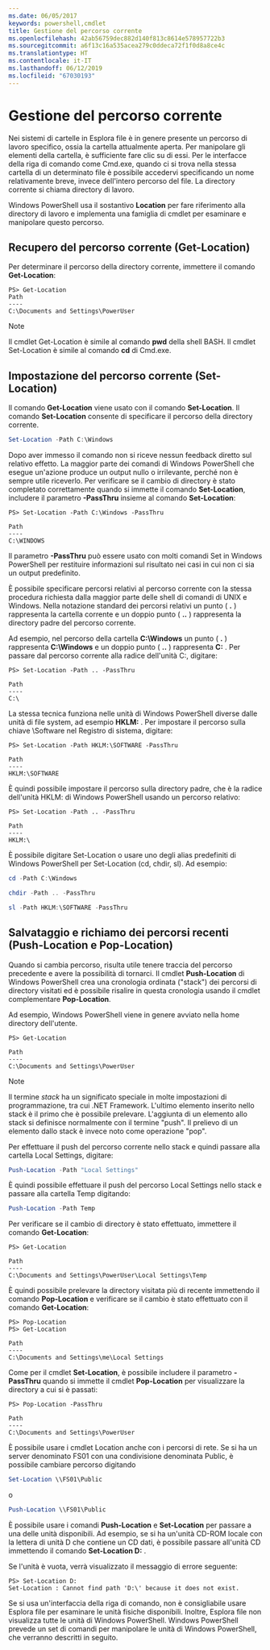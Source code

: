 ```yaml
---
ms.date: 06/05/2017
keywords: powershell,cmdlet
title: Gestione del percorso corrente
ms.openlocfilehash: 42ab56759dec882d140f813c8614e578957722b3
ms.sourcegitcommit: a6f13c16a535acea279c0ddeca72f1f0d8a8ce4c
ms.translationtype: HT
ms.contentlocale: it-IT
ms.lasthandoff: 06/12/2019
ms.locfileid: "67030193"
---
```

# <a name="managing-current-location"></a>Gestione del percorso corrente

Nei sistemi di cartelle in Esplora file è in genere presente un percorso di lavoro specifico, ossia la cartella attualmente aperta. Per manipolare gli elementi della cartella, è sufficiente fare clic su di essi. Per le interfacce della riga di comando come Cmd.exe, quando ci si trova nella stessa cartella di un determinato file è possibile accedervi specificando un nome relativamente breve, invece dell'intero percorso del file. La directory corrente si chiama directory di lavoro.

Windows PowerShell usa il sostantivo **Location** per fare riferimento alla directory di lavoro e implementa una famiglia di cmdlet per esaminare e manipolare questo percorso.

## <a name="getting-your-current-location-get-location"></a>Recupero del percorso corrente (Get-Location)

Per determinare il percorso della directory corrente, immettere il comando **Get-Location**:

```
PS> Get-Location
Path
----
C:\Documents and Settings\PowerUser
```

> [!NOTE]
> Il cmdlet Get-Location è simile al comando **pwd** della shell BASH. Il cmdlet Set-Location è simile al comando **cd** di Cmd.exe.

## <a name="setting-your-current-location-set-location"></a>Impostazione del percorso corrente (Set-Location)

Il comando **Get-Location** viene usato con il comando **Set-Location**. Il comando **Set-Location** consente di specificare il percorso della directory corrente.

```powershell
Set-Location -Path C:\Windows
```

Dopo aver immesso il comando non si riceve nessun feedback diretto sul relativo effetto. La maggior parte dei comandi di Windows PowerShell che esegue un'azione produce un output nullo o irrilevante, perché non è sempre utile riceverlo. Per verificare se il cambio di directory è stato completato correttamente quando si immette il comando **Set-Location**, includere il parametro **-PassThru** insieme al comando **Set-Location**:

```
PS> Set-Location -Path C:\Windows -PassThru

Path
----
C:\WINDOWS
```

Il parametro **-PassThru** può essere usato con molti comandi Set in Windows PowerShell per restituire informazioni sul risultato nei casi in cui non ci sia un output predefinito.

È possibile specificare percorsi relativi al percorso corrente con la stessa procedura richiesta dalla maggior parte delle shell di comandi di UNIX e Windows. Nella notazione standard dei percorsi relativi un punto ( **.** ) rappresenta la cartella corrente e un doppio punto ( **..** ) rappresenta la directory padre del percorso corrente.

Ad esempio, nel percorso della cartella **C:\\Windows** un punto ( **.** ) rappresenta **C:\\Windows** e un doppio punto ( **..** ) rappresenta **C:** . Per passare dal percorso corrente alla radice dell'unità C:, digitare:

```
PS> Set-Location -Path .. -PassThru

Path
----
C:\
```

La stessa tecnica funziona nelle unità di Windows PowerShell diverse dalle unità di file system, ad esempio **HKLM:** . Per impostare il percorso sulla chiave \\Software nel Registro di sistema, digitare:

```
PS> Set-Location -Path HKLM:\SOFTWARE -PassThru

Path
----
HKLM:\SOFTWARE
```

È quindi possibile impostare il percorso sulla directory padre, che è la radice dell'unità HKLM: di Windows PowerShell usando un percorso relativo:

```
PS> Set-Location -Path .. -PassThru

Path
----
HKLM:\
```

È possibile digitare Set-Location o usare uno degli alias predefiniti di Windows PowerShell per Set-Location (cd, chdir, sl). Ad esempio:

```powershell
cd -Path C:\Windows
```

```powershell
chdir -Path .. -PassThru
```

```powershell
sl -Path HKLM:\SOFTWARE -PassThru
```

## <a name="saving-and-recalling-recent-locations-push-location-and-pop-location"></a>Salvataggio e richiamo dei percorsi recenti (Push-Location e Pop-Location)

Quando si cambia percorso, risulta utile tenere traccia del percorso precedente e avere la possibilità di tornarci. Il cmdlet **Push-Location** di Windows PowerShell crea una cronologia ordinata ("stack") dei percorsi di directory visitati ed è possibile risalire in questa cronologia usando il cmdlet complementare **Pop-Location**.

Ad esempio, Windows PowerShell viene in genere avviato nella home directory dell'utente.

```
PS> Get-Location

Path
----
C:\Documents and Settings\PowerUser
```

> [!NOTE]
> Il termine *stack* ha un significato speciale in molte impostazioni di programmazione, tra cui .NET Framework. L'ultimo elemento inserito nello stack è il primo che è possibile prelevare. L'aggiunta di un elemento allo stack si definisce normalmente con il termine "push". Il prelievo di un elemento dallo stack è invece noto come operazione "pop".

Per effettuare il push del percorso corrente nello stack e quindi passare alla cartella Local Settings, digitare:

```powershell
Push-Location -Path "Local Settings"
```

È quindi possibile effettuare il push del percorso Local Settings nello stack e passare alla cartella Temp digitando:

```powershell
Push-Location -Path Temp
```

Per verificare se il cambio di directory è stato effettuato, immettere il comando **Get-Location**:

```
PS> Get-Location

Path
----
C:\Documents and Settings\PowerUser\Local Settings\Temp
```

È quindi possibile prelevare la directory visitata più di recente immettendo il comando **Pop-Location** e verificare se il cambio è stato effettuato con il comando **Get-Location**:

```
PS> Pop-Location
PS> Get-Location

Path
----
C:\Documents and Settings\me\Local Settings
```

Come per il cmdlet **Set-Location**, è possibile includere il parametro **-PassThru** quando si immette il cmdlet **Pop-Location** per visualizzare la directory a cui si è passati:

```
PS> Pop-Location -PassThru

Path
----
C:\Documents and Settings\PowerUser
```

È possibile usare i cmdlet Location anche con i percorsi di rete. Se si ha un server denominato FS01 con una condivisione denominata Public, è possibile cambiare percorso digitando

```powershell
Set-Location \\FS01\Public
```

o

```powershell
Push-Location \\FS01\Public
```

È possibile usare i comandi **Push-Location** e **Set-Location** per passare a una delle unità disponibili. Ad esempio, se si ha un'unità CD-ROM locale con la lettera di unità D che contiene un CD dati, è possibile passare all'unità CD immettendo il comando **Set-Location D:** .

Se l'unità è vuota, verrà visualizzato il messaggio di errore seguente:

```
PS> Set-Location D:
Set-Location : Cannot find path 'D:\' because it does not exist.
```

Se si usa un'interfaccia della riga di comando, non è consigliabile usare Esplora file per esaminare le unità fisiche disponibili. Inoltre, Esplora file non visualizza tutte le unità di Windows PowerShell. Windows PowerShell prevede un set di comandi per manipolare le unità di Windows PowerShell, che verranno descritti in seguito.
